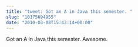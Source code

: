 ```yaml
---
title: "tweet: Got an A in Java this semester. "
slug: "10175694955"
date: "2010-03-08T15:43:14+00:00"
---
```

Got an A in Java this semester. Awesome.